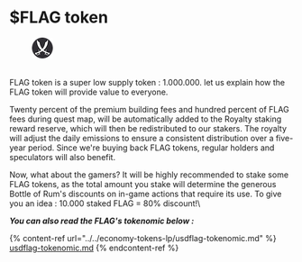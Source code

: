 # $FLAG token

<figure><img src="../../.gitbook/assets/FLAG.png" alt=""><figcaption></figcaption></figure>

\
FLAG token is a super low supply token : 1.000.000. let  us explain how the FLAG token will provide value to everyone.

Twenty percent of the premium building fees and hundred percent of FLAG fees during quest map, will be automatically added to the Royalty staking reward reserve, which will then be redistributed to our stakers. The royalty will adjust the daily emissions to ensure a consistent distribution over a five-year period. Since we're buying back FLAG tokens, regular holders and speculators will also benefit.

Now, what about the gamers? It will be highly recommended to stake some FLAG tokens, as the total amount you stake will determine the generous Bottle of Rum's discounts on in-game actions that require its use. To give you an idea : 10.000 staked FLAG = 80% discount!\




_**You can also read the FLAG's tokenomic below :**_

{% content-ref url="../../economy-tokens-lp/usdflag-tokenomic.md" %}
[usdflag-tokenomic.md](../../economy-tokens-lp/usdflag-tokenomic.md)
{% endcontent-ref %}

